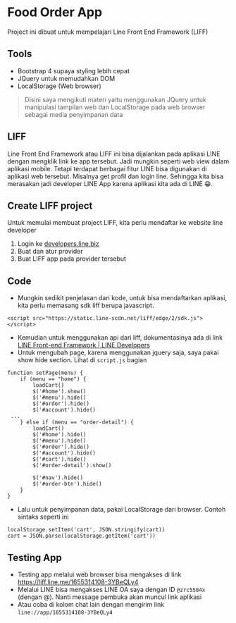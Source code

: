# Food Order App

Project ini dibuat untuk mempelajari Line Front End Framework (LIFF)

## Tools
- Bootstrap 4 supaya styling lebih cepat
- JQuery untuk memudahkan DOM
- LocalStorage (Web browser)

> Disini saya mengikuti materi yaitu menggunakan JQuery untuk manipulasi tampilan web dan LocalStorage pada web browser sebagai media penyimpanan data

## LIFF
Line Front End Framework atau LIFF ini bisa dijalankan
pada aplikasi LINE dengan mengklik link ke app tersebut.
Jadi mungkin seperti web view dalam aplikasi mobile. Tetapi
terdapat berbagai fitur LINE bisa digunakan di aplikasi web tersebut.
Misalnya get profil dan login line. Sehingga kita bisa merasakan
jadi developer LINE App karena aplikasi kita ada di LINE 😁.

## Create LIFF project
Untuk memulai membuat project LIFF, kita perlu mendaftar ke website line developer
1. Login ke [developers.line.biz](https://developers.line.biz/)
2. Buat dan atur provider
3. Buat LIFF app pada provider tersebut

## Code
- Mungkin sedikit penjelasan dari kode, untuk bisa mendaftarkan aplikasi, kita perlu memasang sdk liff berupa javascript.
```
<script src="https://static.line-scdn.net/liff/edge/2/sdk.js"></script>
```
- Kemudian untuk menggunakan api dari liff, dokumentasinya ada di link [LINE Front-end Framework | LINE Developers](https://developers.line.biz/en/docs/liff/overview)
- Untuk mengubah page, karena menggunakan jquery saja, saya pakai show hide section. Lihat di `script.js` bagian
```
function setPage(menu) {
    if (menu == "home") {
    	loadCart()
        $('#home').show()
        $('#menu').hide()
        $('#order').hide()
        $('#account').hide()
 ...
    } else if (menu == "order-detail") {
    	loadCart()
        $('#home').hide()
        $('#menu').hide()
        $('#order').hide()
        $('#account').hide()
        $('#cart').hide()
        $('#order-detail').show()

        $('#nav').hide()
        $('#order-btn').hide()
    }
}
 ```
- Lalu untuk penyimpanan data, pakai LocalStorage dari browser. Contoh sintaks seperti ini
```
localStorage.setItem('cart', JSON.stringify(cart))
cart = JSON.parse(localStorage.getItem('cart'))
```
## Testing App
- Testing app melalui web browser bisa mengakses di link https://liff.line.me/1655314108-3YBeQLy4
- Melalui LINE bisa mengakses LINE OA saya dengan ID `@zrc5584x` (dengan @). Nanti message pembuka akan muncul link aplikasi
- Atau coba di kolom chat lain dengan mengirim link `line://app/1655314108-3YBeQLy4`
